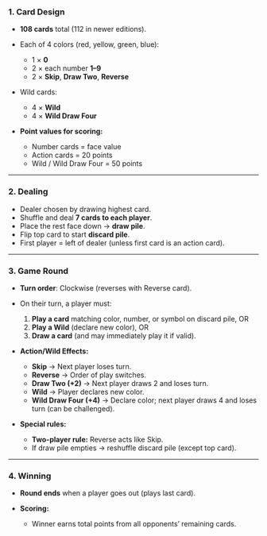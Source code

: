 ### 1. Card Design

* **108 cards** total (112 in newer editions).

* Each of 4 colors (red, yellow, green, blue):
  * 1 × **0**
  * 2 × each number **1–9**
  * 2 × **Skip**, **Draw Two**, **Reverse**

* Wild cards:
  * 4 × **Wild**
  * 4 × **Wild Draw Four**

* **Point values for scoring:**
  * Number cards = face value
  * Action cards = 20 points
  * Wild / Wild Draw Four = 50 points

---

### 2. Dealing

* Dealer chosen by drawing highest card.
* Shuffle and deal **7 cards to each player**.
* Place the rest face down → **draw pile**.
* Flip top card to start **discard pile**.
* First player = left of dealer (unless first card is an action card).

---

### 3. Game Round

* **Turn order**: Clockwise (reverses with Reverse card).

* On their turn, a player must:

  1. **Play a card** matching color, number, or symbol on discard pile, OR
  2. **Play a Wild** (declare new color), OR
  3. **Draw a card** (and may immediately play it if valid).

* **Action/Wild Effects:**

  * **Skip** → Next player loses turn.
  * **Reverse** → Order of play switches.
  * **Draw Two (+2)** → Next player draws 2 and loses turn.
  * **Wild** → Player declares new color.
  * **Wild Draw Four (+4)** → Declare color; next player draws 4 and loses turn (can be challenged).

* **Special rules:**

  * **Two-player rule:** Reverse acts like Skip.
  * If draw pile empties → reshuffle discard pile (except top card).

---

### 4. Winning

* **Round ends** when a player goes out (plays last card).

* **Scoring:**
  * Winner earns total points from all opponents’ remaining cards.

